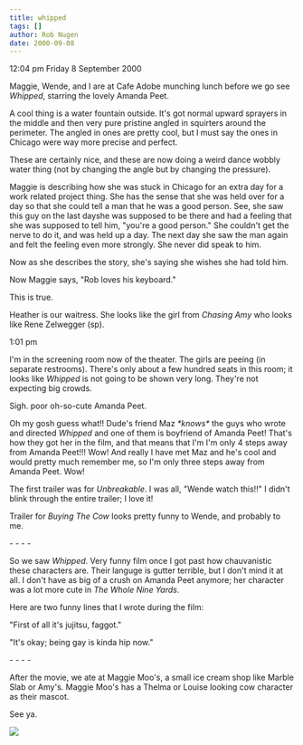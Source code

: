 ```yaml
---
title: whipped
tags: []
author: Rob Nugen
date: 2000-09-08
---
```


<p class=date>12:04 pm Friday 8 September 2000

<p>Maggie, Wende, and I are at Cafe Adobe munching lunch before we go see
<em>Whipped</em>, starring the lovely Amanda Peet.

<p>A cool thing is a water fountain outside.  It's got normal upward
sprayers in the middle and then very pure pristine angled in squirters
around the perimeter.  The angled in ones are pretty cool, but I must say
the ones in Chicago were way more precise and perfect.

<p>These are certainly nice, and these are now doing a weird dance wobbly
water thing (not by changing the angle but by changing the pressure).

<p>Maggie is describing how she was stuck in Chicago for an extra day for a
work related project thing.  She has the sense that she was held over for a
day so that she could tell a man that he was a good person.  See, she saw
this guy on the last dayshe was supposed to be there and had a feeling that
she was supposed to tell him, "you're a good person."  She couldn't get the
nerve to do it, and was held up a day.  The next day she saw the man again
and felt the feeling even more strongly.  She never did speak to him.

<p>Now as she describes the story, she's saying she wishes she had told him.

<p>Now Maggie says, "Rob loves his keyboard."

<p>This is true.

<p>Heather is our waitress.  She looks like the girl from <em>Chasing
Amy</em> who looks like Rene Zelwegger (sp).

1:01 pm

<p>I'm in the screening room now of the theater.  The girls are peeing (in
separate restrooms).  There's only about a few hundred seats in this room;
it looks like <em>Whipped</em> is not going to be shown very long.   They're
not expecting big crowds.

<p>Sigh.  poor oh-so-cute Amanda Peet.

<p>Oh my gosh guess what!!   Dude's friend Maz <em>*knows*</em> the guys who
wrote and directed <em>Whipped</em> and one of them is boyfriend of Amanda
Peet!  That's how they got her in the film, and that means that I'm  I'm
only 4 steps away from Amanda Peet!!!  Wow!  And really I have met Maz and
he's cool and would pretty much remember me, so I'm only three steps away
from Amanda Peet.  Wow!

<p>The first trailer was for <em>Unbreakable</em>. I was all, "Wende watch
this!!"  I didn't blink through the entire trailer; I love it!

<p>Trailer for <em>Buying The Cow</em> looks pretty funny to Wende, and
probably to me.

<p>- - - -

<p>So we saw <em>Whipped</em>.  Very funny film once I got past how
chauvanistic these characters are.  Their languge is gutter terrible, but I
don't mind it at all.   I don't have as big of a crush on Amanda Peet
anymore; her character was a lot more cute in <em>The Whole Nine Yards</em>.

<p>Here are two funny lines that I wrote during the film:

<p>"First of all it's jujitsu, faggot."

<p>"It's okay; being gay is kinda hip now."

<p>- - - -

<p>After the movie, we ate at Maggie Moo's, a small ice cream shop like
Marble Slab or Amy's.  Maggie Moo's has a Thelma or Louise looking cow
character as their mascot.

<p>See ya.

<p><img src="/images/rob/wL-ROB.gif">


